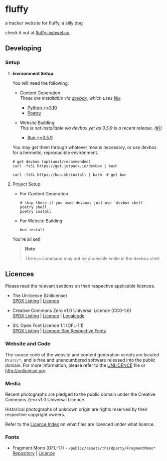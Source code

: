 # fluffy

a tracker website for fluffy, a silly dog

check it out at [fluffy.joshwel.co](https://fluffy.joshwel.co)

## Developing

### Setup

1. **Environment Setup**

    You will need the following:

    - Content Generation  
        _These are installable via [devbox](https://github.com/jetpack-io/devbox), which uses [Nix](https://nixos.org/)._
        - [Python >=3.10](https://www.python.org/)
        - [Poetry](https://python-poetry.org/)

    - Website Building  
        _This is not installable via devbox yet as 0.5.9 is a recent release. ([#1](https://github.com/markjoshwel/fluffy/issues/1))_
        - [Bun >=0.5.9](https://bun.sh/)

    You may get them through whatever means necessary, or use devbox for a hermetic, reproducible environment.

    ```shell
    # get devbox (optional/recommended)
    curl -fsSL https://get.jetpack.io/devbox | bash
    ```

    ```shell
    curl -fsSL https://bun.sh/install | bash  # get bun
    ```

2. Project Setup

    - For Content Generation

        ```
        # skip these if you used devbox; just use `devbox shell`
        poetry shell
        poetry install
        ```

    - For Website Building

        ```
        bun install
        ```

    You're all set!

    > **Note**
    >
    > The `bun` command may not be accesible while in the devbox shell.

## Licences

Please read the relevant sections on their respective applicable licences.

- The Unlicence (Unlicense)  
    [SPDX Listing](https://spdx.org/licenses/Unlicense.html) | [Licence](/UNLICENCE)

- Creative Commons Zero v1.0 Universal Licence (CC0-1.0)  
    [SPDX Listing](https://spdx.org/licenses/CC0-1.0.html) | [Licence](/LICENCE.CC0) | [Legalcode](/LEGALCODE.CC0)

- SIL Open Font Licence 1.1 (OFL-1.1)  
    [SPDX Listing](https://spdx.org/licenses/OFL-1.0.html) | [Licence: See Respective Fonts](#fonts)

### Website and Code

The source code of the website and content generation scripts are located in `src/*`, and is free and unencumbered software released into the public domain. For more information, please refer to the [UNLICENCE](/UNLICENCE) file or <http://unlicense.org>.

### Media

Recent photographs are pledged to the public domain under the Creative Commons Zero v1.0 Universal Licence.

Historical photographs of unknown origin are rights reserved by their respective copyright owners.

Refer to the [Licence Index](/public/assets/licenceindex) on what files are licenced under what licence.

### Fonts

- Fragment Mono (OFL-1.1) - `/public/assets/thirdparty/FragmentMono*`  
    [Repository](https://github.com/weiweihuanghuang/fragment-mono) | [Licence](/public/assets/thirdparty/FragmentMono-LICENCE.txt)
